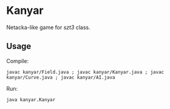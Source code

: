 Kanyar
====

Netacka-like game for _szt3_ class.

Usage
-----

  Compile:

    javac kanyar/Field.java ; javac kanyar/Kanyar.java ; javac kanyar/Curve.java ; javac kanyar/AI.java

  Run:

    java kanyar.Kanyar
